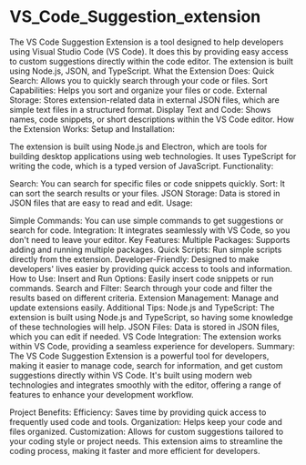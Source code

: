 # VS_Code_Suggestion_extension
The VS Code Suggestion Extension is a tool designed to help developers using Visual Studio Code (VS Code). It does this by providing easy access to custom suggestions directly within the code editor. The extension is built using Node.js, JSON, and TypeScript.
What the Extension Does:
Quick Search: Allows you to quickly search through your code or files.
Sort Capabilities: Helps you sort and organize your files or code.
External Storage: Stores extension-related data in external JSON files, which are simple text files in a structured format.
Display Text and Code: Shows names, code snippets, or short descriptions within the VS Code editor.
How the Extension Works:
Setup and Installation:

The extension is built using Node.js and Electron, which are tools for building desktop applications using web technologies.
It uses TypeScript for writing the code, which is a typed version of JavaScript.
Functionality:

Search: You can search for specific files or code snippets quickly.
Sort: It can sort the search results or your files.
JSON Storage: Data is stored in JSON files that are easy to read and edit.
Usage:

Simple Commands: You can use simple commands to get suggestions or search for code.
Integration: It integrates seamlessly with VS Code, so you don't need to leave your editor.
Key Features:
Multiple Packages: Supports adding and running multiple packages.
Quick Scripts: Run simple scripts directly from the extension.
Developer-Friendly: Designed to make developers' lives easier by providing quick access to tools and information.
How to Use:
Insert and Run Options: Easily insert code snippets or run commands.
Search and Filter: Search through your code and filter the results based on different criteria.
Extension Management: Manage and update extensions easily.
Additional Tips:
Node.js and TypeScript: The extension is built using Node.js and TypeScript, so having some knowledge of these technologies will help.
JSON Files: Data is stored in JSON files, which you can edit if needed.
VS Code Integration: The extension works within VS Code, providing a seamless experience for developers.
Summary:
The VS Code Suggestion Extension is a powerful tool for developers, making it easier to manage code, search for information, and get custom suggestions directly within VS Code. It's built using modern web technologies and integrates smoothly with the editor, offering a range of features to enhance your development workflow.

Project Benefits:
Efficiency: Saves time by providing quick access to frequently used code and tools.
Organization: Helps keep your code and files organized.
Customization: Allows for custom suggestions tailored to your coding style or project needs.
This extension aims to streamline the coding process, making it faster and more efficient for developers.
